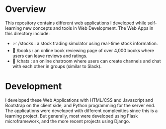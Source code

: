 # Overview

This repository contains different web applications I developed while self-learning new concepts and tools in Web Development. The Web Apps in this directory include:

  -  :chart_with_upwards_trend: /stocks  :  a stock trading simulator using real-time stock information.
  - :book: /books   :  an online book reviewing page of over 4,000 books where users can leave reviews and ratings.
  - :speech_balloon: /chats   :  an online chatroom where users can create channels and chat with each other in groups (similar to Slack). 


# Development
I developed these Web Applications with HTML/CSS and Javascript and Bootstrap on the client side, and Python programming for the server end. The applications were developed with different complexities since this is a learning project. But generally, most were developed using Flask microframework, and the more recent projects using Django.
